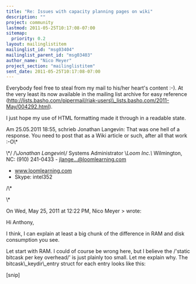 ```yaml
---
title: "Re: Issues with capacity planning pages on wiki"
description: ""
project: community
lastmod: 2011-05-25T10:17:08-07:00
sitemap:
  priority: 0.2
layout: mailinglistitem
mailinglist_id: "msg03404"
mailinglist_parent_id: "msg03403"
author_name: "Nico Meyer"
project_section: "mailinglistitem"
sent_date: 2011-05-25T10:17:08-07:00
---
```


Everybody feel free to steal from my mail to his/her heart's content :-).
At the very least its now available in the mailing list archive for easy 
reference 
(http://lists.basho.com/pipermail/riak-users\\_lists.basho.com/2011-May/004292.html).

I just hope my use of HTML formatting made it through in a readable state.

Am 25.05.2011 18:55, schrieb Jonathan Langevin:
That was one hell of a response. You need to post that as a Wiki 
article or such, after all that work :-O\\*

 \\*/
/\\*Jonathan Langevin\\*/
Systems Administrator
\\*Loom Inc.\\*
Wilmington, NC: (910) 241-0433 - jlange...@loomlearning.com 
 - www.loomlearning.com 
 - Skype: intel352


/\\*

\\*


On Wed, May 25, 2011 at 12:22 PM, Nico Meyer &gt; wrote:


 Hi Anthony,

 I think, I can explain at least a big chunk of the difference in
 RAM and disk consumption you see.

 Let start with RAM. I could of course be wrong here, but I believe
 the /'static bitcask per key overhead/' is just plainly too small.
 Let me explain why.
 The bitcask\\_keydir\\_entry struct for each entry looks like this:


[snip]

